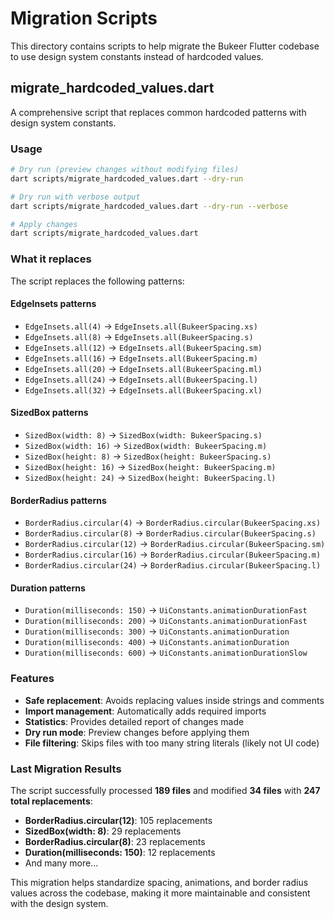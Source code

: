 # Migration Scripts

This directory contains scripts to help migrate the Bukeer Flutter codebase to use design system constants instead of hardcoded values.

## migrate_hardcoded_values.dart

A comprehensive script that replaces common hardcoded patterns with design system constants.

### Usage

```bash
# Dry run (preview changes without modifying files)
dart scripts/migrate_hardcoded_values.dart --dry-run

# Dry run with verbose output
dart scripts/migrate_hardcoded_values.dart --dry-run --verbose

# Apply changes
dart scripts/migrate_hardcoded_values.dart
```

### What it replaces

The script replaces the following patterns:

#### EdgeInsets patterns
- `EdgeInsets.all(4)` → `EdgeInsets.all(BukeerSpacing.xs)`
- `EdgeInsets.all(8)` → `EdgeInsets.all(BukeerSpacing.s)`
- `EdgeInsets.all(12)` → `EdgeInsets.all(BukeerSpacing.sm)`
- `EdgeInsets.all(16)` → `EdgeInsets.all(BukeerSpacing.m)`
- `EdgeInsets.all(20)` → `EdgeInsets.all(BukeerSpacing.ml)`
- `EdgeInsets.all(24)` → `EdgeInsets.all(BukeerSpacing.l)`
- `EdgeInsets.all(32)` → `EdgeInsets.all(BukeerSpacing.xl)`

#### SizedBox patterns
- `SizedBox(width: 8)` → `SizedBox(width: BukeerSpacing.s)`
- `SizedBox(width: 16)` → `SizedBox(width: BukeerSpacing.m)`
- `SizedBox(height: 8)` → `SizedBox(height: BukeerSpacing.s)`
- `SizedBox(height: 16)` → `SizedBox(height: BukeerSpacing.m)`
- `SizedBox(height: 24)` → `SizedBox(height: BukeerSpacing.l)`

#### BorderRadius patterns
- `BorderRadius.circular(4)` → `BorderRadius.circular(BukeerSpacing.xs)`
- `BorderRadius.circular(8)` → `BorderRadius.circular(BukeerSpacing.s)`
- `BorderRadius.circular(12)` → `BorderRadius.circular(BukeerSpacing.sm)`
- `BorderRadius.circular(16)` → `BorderRadius.circular(BukeerSpacing.m)`
- `BorderRadius.circular(24)` → `BorderRadius.circular(BukeerSpacing.l)`

#### Duration patterns
- `Duration(milliseconds: 150)` → `UiConstants.animationDurationFast`
- `Duration(milliseconds: 200)` → `UiConstants.animationDurationFast`
- `Duration(milliseconds: 300)` → `UiConstants.animationDuration`
- `Duration(milliseconds: 400)` → `UiConstants.animationDuration`
- `Duration(milliseconds: 600)` → `UiConstants.animationDurationSlow`

### Features

- **Safe replacement**: Avoids replacing values inside strings and comments
- **Import management**: Automatically adds required imports
- **Statistics**: Provides detailed report of changes made
- **Dry run mode**: Preview changes before applying them
- **File filtering**: Skips files with too many string literals (likely not UI code)

### Last Migration Results

The script successfully processed **189 files** and modified **34 files** with **247 total replacements**:

- **BorderRadius.circular(12)**: 105 replacements
- **SizedBox(width: 8)**: 29 replacements
- **BorderRadius.circular(8)**: 23 replacements
- **Duration(milliseconds: 150)**: 12 replacements
- And many more...

This migration helps standardize spacing, animations, and border radius values across the codebase, making it more maintainable and consistent with the design system.